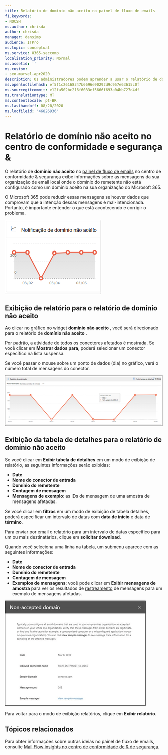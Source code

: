 ```yaml
---
title: Relatório de domínio não aceito no painel de fluxo de emails
f1.keywords:
- NOCSH
ms.author: chrisda
author: chrisda
manager: dansimp
audience: ITPro
ms.topic: conceptual
ms.service: O365-seccomp
localization_priority: Normal
ms.assetid: ''
ms.custom:
- seo-marvel-apr2020
description: Os administradores podem aprender a usar o relatório de domínio não aceito no painel de fluxo de emails no centro de conformidade de & de segurança para monitorar mensagens de sua organização local onde o domínio do remetente não está configurado no Microsoft 365.
ms.openlocfilehash: ef5f1c26168347b6696e90292d9c957e63615c0f
ms.sourcegitcommit: e12fa502bc216f6083ef5666f693a04bb727d4df
ms.translationtype: MT
ms.contentlocale: pt-BR
ms.lasthandoff: 08/20/2020
ms.locfileid: "46826936"
---
```

# <a name="non-accepted-domain-report-in-the-security--compliance-center"></a>Relatório de domínio não aceito no centro de conformidade e segurança &

O relatório de **domínio não aceito** no [painel de fluxo de emails](mail-flow-insights-v2.md) no centro de conformidade & segurança exibe informações sobre as mensagens da sua organização de email local onde o domínio do remetente não está configurado como um domínio aceito na sua organização do Microsoft 365.

O Microsoft 365 pode reduzir essas mensagens se houver dados que comprovam que a intenção dessas mensagens é mal-intencionada. Portanto, é importante entender o que está acontecendo e corrigir o problema.

![Widget domínio não aceito no painel de fluxo de emails no centro de conformidade de & de segurança](../../media/mfi-non-accepted-domain-report-widget.png)

## <a name="report-view-for-the-non-accepted-domain-report"></a>Exibição de relatório para o relatório de domínio não aceito

Ao clicar no gráfico no widget **domínio não aceito** , você será direcionado para o relatório de **domínio não aceito** .

Por padrão, a atividade de todos os conectores afetados é mostrada. Se você clicar em **Mostrar dados para**, poderá selecionar um conector específico na lista suspensa.

Se você passar o mouse sobre um ponto de dados (dia) no gráfico, verá o número total de mensagens do conector.

![Exibição de relatório no relatório de domínio não aceito](../../media/mfi-non-accepted-domain-report-overview-view.png)

## <a name="details-table-view-for-the-non-accepted-domain-report"></a>Exibição da tabela de detalhes para o relatório de domínio não aceito

Se você clicar em **Exibir tabela de detalhes** em um modo de exibição de relatório, as seguintes informações serão exibidas:

- **Date**
- **Nome do conector de entrada**
- **Domínio do remetente**
- **Contagem de mensagem**
- **Mensagens de exemplo**: as IDs de mensagem de uma amostra de mensagens afetadas.

Se você clicar em **filtros** em um modo de exibição de tabela detalhes, poderá especificar um intervalo de datas com **data de início** e data de **término**.

Para enviar por email o relatório para um intervalo de datas específico para um ou mais destinatários, clique em **solicitar download**.

Quando você seleciona uma linha na tabela, um submenu aparece com as seguintes informações:

- **Date**
- **Nome do conector de entrada**
- **Domínio do remetente**
- **Contagem de mensagem**
- **Exemplos de mensagens**: você pode clicar em **Exibir mensagens de amostra** para ver os resultados de [rastreamento](message-trace-scc.md) de mensagens para um exemplo de mensagens afetadas.

![Submenu de detalhes depois de selecionar uma linha no modo de exibição de tabela detalhes no relatório de domínio não aceito](../../media/mfi-non-accepted-domain-report-details-flyout.png)

Para voltar para o modo de exibição relatórios, clique em **Exibir relatório**.

## <a name="related-topics"></a>Tópicos relacionados

Para obter informações sobre outras ideias no painel de fluxo de emails, consulte [Mail Flow insights no centro de conformidade de & de segurança](mail-flow-insights-v2.md).
